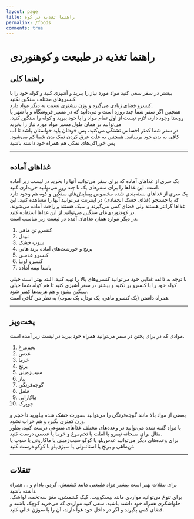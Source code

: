 ```yaml
---
layout: page
title: راهنما تغذیه در کوه
permalink: /foods
comments: true
---
```


<div class="justify-content-between tools" style="margin-right:10px;margin-left:10px;">

<h1>راهنما تغذیه در طبیعت و کوهنوردی</h1>

<h2>راهنما کلی</h2>
<p>
بیشتر در سفر سعی کنید مواد مورد نیاز را ببرید و آشپزی کنید و کوله خود را با کنسروهای مختلف سنگین نکنید. <br />
کنسرو فضای زیادی می‌گیرد و وزن بیشتری نسبت به دیگر مواد دارد. <br />
همچنین اگر سفر شما چند روزه است و می‌دانید که در مسیر فروشگاه و یا شهر یا روستا وجود دارد، لازم نیست از اول تمام مواد را با خود ببرید و کوله را سنگین کنید، می‌توانید در همان طول مسیر مواد مورد نیاز را بخرید<br />
در سفر شما کمتر احساس تشنگی می‌کنید، پس خودتان باید حواستان باشد تا آب کافی به بدن خود برسانید. همچنین به علت عرق کردن نمک بدن شما کم می‌شود. پس خوراکی‌های نمکی هم همراه خود داشته باشید
</p>

<hr>

<h2>غذاهای آماده</h2>
<p>
یک سری از غذاهای آماده که برای سفر می‌توانید آنها را بخرید در لیست زیر آماده است. این غذاها را برای سفرهای یک تا چند روز می‌توانید خریداری کنید. <br />
یک سری از غذاهای بسته‌بندی شده مخصوص پیمایش‌های سنگین و کوه هم وجود دارد که با جستجو (غذای خشک انجمادی) در اینترنت می‌توانید آنها را مشاهده کنید. این غذاها گرانتر هستند ولی فضای کمی می‌گیرند و سبک هستند و راحت آماده می‌شوند. در کوهنوردی‌های سنگین می‌توانید از این غذاها استفاده کنید. 
<br />
در دیگر موارد همان غذاهای آمده در لیست زیر مناسب است. <br />
</p>
<p>
<ol>
<li>کنسرو تن ماهی</li>
<li>نودل</li>
<li>سوپ خشک</li>
<li>برنج و خورشت‌های آماده برند هانی</li>
<li>کنسرو عدسی</li>
<li>کنسرو لوبیا</li>
<li>پاستا نیمه آماده</li>
</ol>
</p>
<p>
با توجه به ذائقه غذایی خود می‌توانید کنسروهای بالا را تهیه کنید. البته بهتر است خیلی کوله خود را با کنسرو پر نکنید و بیشتر در سفر آشپزی کنید تا هم کوله شما خیلی سنگین نشود و هم هزینه‌ها کمتر شود. <br />
همراه داشتن (یک کنسرو ماهی، یک نودل، یک سوپ) به نظر من کافی است. <br />
</p>

<hr>

<h2>پخت‌و‌پز</h2>
<p>
موادی که در برای پختن در سفر می‌توانید همراه خود ببرید در لیست زیر آمده است. <br />
</p>
<p>
<ol>
<li>تخم‌مرغ</li>
<li>عدس</li>
<li>خرما</li>
<li>برنج</li>
<li>سیب‌زمینی</li>
<li>پیاز</li>
<li>گوجه‌فرنگی</li>
<li>فلفل</li>
<li>ماکارانی</li>
<li>جوپرک</li>
</ol>
</p>
<p>
بعضی از مواد بالا مانند گوجه‌فرنگی را می‌توانید بصورت خشک شده بیاورید تا حجم و وزن کمتری بگیرد و هم خراب نشود. <br />
با مواد گفته شده می‌توانید در وعده‌های مختلف غذاهای متنوعی درست کنید. بطور مثال برای صبحانه <span>نیمرو</span> یا <span>املت</span> یا <span>تخم‌مرغ و خرما</span> یا <span>عدسی</span> درست کنید. <br />
برای وعده‌های دیگر می‌توانید <span>عدس‌پلو</span> یا <span>کوکو سیب‌زمینی</span> یا <span>ماکارونی</span> یا <span>سوپ</span> یا <span>تن‌ماهی و برنج</span> یا <span>استانبولی</span> یا <span>سبزی‌پلو با کوکو</span> درست کنید. <br />
</p>

<hr>

<h2>تنقلات</h2>
<p>
برای تنقلات بهتر است بیشتر مواد طبیعتی مانند کشمش، گردو، بادام و ... همراه داشته باشید. <br />
برای تنوع می‌توانید مواردی مانند بیسکوییت، کیک کشمشی، مغز سه‌تخمه، لواشک، حلواشکری همراه خود داشته باشید. سعی کنید مواردی که می‌خرید کوچک باشند و فضای کمی بگیرند و اگر در داخل خود هوا دارند، آن را با سوزن خالی کنید. <br />
</p>

</div>